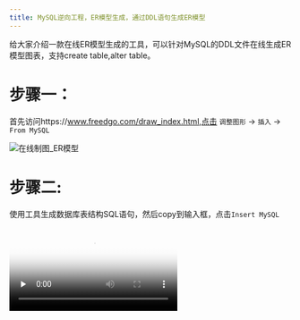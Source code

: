 ```yaml
---
title: MySQL逆向工程，ER模型生成，通过DDL语句生成ER模型
---
```


给大家介绍一款在线ER模型生成的工具，可以针对MySQL的DDL文件在线生成ER模型图表，支持create table,alter table。

# 步骤一：

首先访问https://www.freedgo.com/draw_index.html,点击 `调整图形` -> `插入` -> `From MySQL`

![在线制图_ER模型](https://www.freedgo.com/public/themes/freedgo/er/er1.png "在线制图 ER模型")

# 步骤二:

使用工具生成数据库表结构SQL语句，然后copy到输入框，点击`Insert MySQL`




<video id="video" controls="" preload="none" poster="https://www.freedgo.com/public/themes/freedgo/er/er3.png">
<source id="mp4" src="https://www.freedgo.com/public/themes/freedgo/er/er2.mp4" type="video/mp4">
</video>
